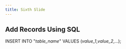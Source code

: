 ```yaml
---
title: Sixth Slide
---
```


## Add Records Using SQL

INSERT INTO "*table_name*" VALUES (*value_1*,*value_2*,...);
